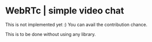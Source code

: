 # WebRTc | simple video chat


This is not implemented yet :) You can avail the contribution chance.

This is to be done without using any library.